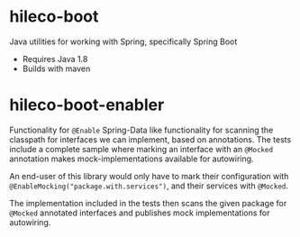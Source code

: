 hileco-boot
===========

Java utilities for working with Spring, specifically Spring Boot

- Requires Java 1.8
- Builds with maven

hileco-boot-enabler
===================

Functionality for `@Enable` Spring-Data like functionality for scanning the classpath for interfaces we can implement, based on annotations. The
tests include a complete sample where marking an interface with an `@Mocked` annotation makes mock-implementations available for autowiring.

An end-user of this library would only have to mark their configuration with `@EnableMocking("package.with.services")`, and their services with `@Mocked`.

The implementation included in the tests then scans the given package for `@Mocked` annotated interfaces and publishes mock implementations for autowiring.